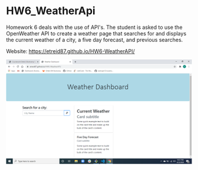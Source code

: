 # HW6_WeatherApi

Homework 6 deals with the use of API's.  The student is asked to use the OpenWeather API to create a weather page that searches for and displays the current weather of a city, a five day forecast, and previous searches.

Website: https://etreid87.github.io/HW6-WeatherAPI/

![Image of API](https://github.com/etreid87/HW6-WeatherAPI/blob/master/Screenshot%20(4).png)
